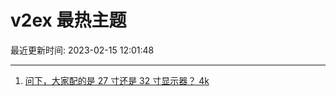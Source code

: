 # v2ex 最热主题

最近更新时间: 2023-02-15 12:01:48

--- 
1. [问下，大家配的是 27 寸还是 32 寸显示器？ 4k](https://www.v2ex.com/t/916192) 
